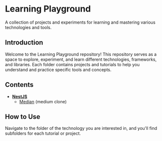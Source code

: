# Learning Playground

A collection of projects and experiments for learning and mastering various technologies and tools.

## Introduction

Welcome to the Learning Playground repository! This repository serves as a space to explore, experiment, and learn different technologies, frameworks, and libraries. Each folder contains projects and tutorials to help you understand and practice specific tools and concepts.

## Contents

- **[NestJS](./nestjs/)**
  - [Median](./nestjs/median) (medium clone) 

## How to Use

Navigate to the folder of the technology you are interested in, and you'll find subfolders for each tutorial or project.
